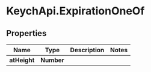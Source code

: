 # KeychApi.ExpirationOneOf

## Properties

Name | Type | Description | Notes
------------ | ------------- | ------------- | -------------
**atHeight** | **Number** |  | 


